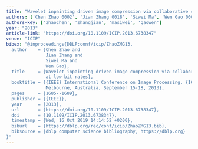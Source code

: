 ```yaml
---
title: "Wavelet inpainting driven image compression via collaborative sparsity at low bit rates"
authors: ['Chen Zhao 0002', 'Jian Zhang 0018', 'Siwei Ma', 'Wen Gao 0001']
authors-key: ['zhaochen', 'zhangjian', 'masiwei', 'gaowen']
year: "2013"
article-link: "https://doi.org/10.1109/ICIP.2013.6738347"
venue: "ICIP"
bibex: "@inproceedings{DBLP:conf/icip/ZhaoZMG13,
  author    = {Chen Zhao and
               Jian Zhang and
               Siwei Ma and
               Wen Gao},
  title     = {Wavelet inpainting driven image compression via collaborative sparsity
               at low bit rates},
  booktitle = {{IEEE} International Conference on Image Processing, {ICIP} 2013,
               Melbourne, Australia, September 15-18, 2013},
  pages     = {1685--1689},
  publisher = {{IEEE}},
  year      = {2013},
  url       = {https://doi.org/10.1109/ICIP.2013.6738347},
  doi       = {10.1109/ICIP.2013.6738347},
  timestamp = {Wed, 16 Oct 2019 14:14:52 +0200},
  biburl    = {https://dblp.org/rec/conf/icip/ZhaoZMG13.bib},
  bibsource = {dblp computer science bibliography, https://dblp.org}
}"
---
```


